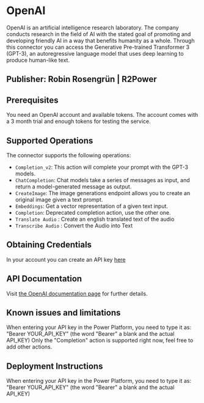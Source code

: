# OpenAI

OpenAI is an artificial intelligence research laboratory. The company conducts research in the field of AI with the stated goal of promoting and developing friendly AI in a way that benefits humanity as a whole.
Through this connector you can access the Generative Pre-trained Transformer 3 (GPT-3), an autoregressive language model that uses deep learning to produce human-like text.

## Publisher: Robin Rosengrün | R2Power

## Prerequisites

You need an OpenAI account and available tokens. The account comes with a 3 month trial and enough tokens for testing the service.

## Supported Operations

The connector supports the following operations:

- `Completion_v2`: This action will complete your prompt with the GPT-3 models.
- `ChatCompletion`: Chat models take a series of messages as input, and return a model-generated message as output.
- `CreateImage`: The image generations endpoint allows you to create an original image given a text prompt.
- `Embeddings`: Get a vector representation of a given text input.
- `Completion`: Deprecated completion action, use the other one.
- `Translate Audio` : Create an english translated text of the audio
- `Transcribe Audio` : Convert the Audio into Text

## Obtaining Credentials

In your account you can create an API key [here](https://platform.openai.com/account/api-keys)

## API Documentation

Visit [the OpenAI documentation page](https://platform.openai.com/docs/api-reference) for further details.

## Known issues and limitations

When entering your API key in the Power Platform, you need to type it as: "Bearer YOUR_API_KEY" (the word "Bearer" a blank and the actual API_KEY)
Only the "Completion" action is supported right now, feel free to add other actions.

## Deployment Instructions

When entering your API key in the Power Platform, you need to type it as: "Bearer YOUR_API_KEY" (the word "Bearer" a blank and the actual API_KEY)
